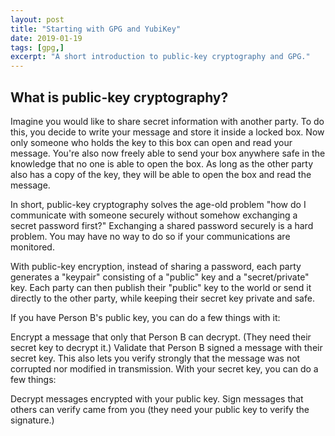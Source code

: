 ```yaml
---
layout: post
title: "Starting with GPG and YubiKey"
date: 2019-01-19
tags: [gpg,]
excerpt: "A short introduction to public-key cryptography and GPG."
---
```


## What is public-key cryptography?

Imagine you would like to share secret information with another party.
To do this, you decide to write your message and store it inside a locked box. 
Now only someone who holds the key to this box can open and read your message. 
You're also now freely able to send your box anywhere safe in the knowledge that no one is able to open the box. 
As long as the other party also has a copy of the key, they will be able to open the box and read the message. 


In short, public-key cryptography solves the age-old problem "how do I communicate with someone securely without somehow exchanging a secret password first?" Exchanging a shared password securely is a hard problem. You may have no way to do so if your communications are monitored.

With public-key encryption, instead of sharing a password, each party generates a "keypair" consisting of a "public" key and a "secret/private" key. Each party can then publish their "public" key to the world or send it directly to the other party, while keeping their secret key private and safe.

If you have Person B's public key, you can do a few things with it:

Encrypt a message that only that Person B can decrypt. (They need their secret key to decrypt it.)
Validate that Person B signed a message with their secret key. This also lets you verify strongly that the message was not corrupted nor modified in transmission.
With your secret key, you can do a few things:

Decrypt messages encrypted with your public key.
Sign messages that others can verify came from you (they need your public key to verify the signature.)

